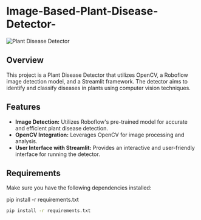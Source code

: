 # Image-Based-Plant-Disease-Detector-

![Plant Disease Detector](https://images.saymedia-content.com/.image/t_share/MTc0MzU0NDg3NTYwMzE2MjY0/plant-diseases-that-affect-cucumbers-and-how-to-treat-them.jpg)

## Overview

This project is a Plant Disease Detector that utilizes OpenCV, a Roboflow image detection model, and a Streamlit framework. The detector aims to identify and classify diseases in plants using computer vision techniques.

## Features

- **Image Detection:** Utilizes Roboflow's pre-trained model for accurate and efficient plant disease detection.
- **OpenCV Integration:** Leverages OpenCV for image processing and analysis.
- **User Interface with Streamlit:** Provides an interactive and user-friendly interface for running the detector.

## Requirements

Make sure you have the following dependencies installed:

pip install -r requirements.txt


```bash
pip install -r requirements.txt

